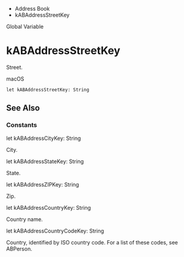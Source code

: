 

- Address Book
-  kABAddressStreetKey 

Global Variable

# kABAddressStreetKey

Street.

macOS

``` source
let kABAddressStreetKey: String
```

## See Also

### Constants

let kABAddressCityKey: String

City.

let kABAddressStateKey: String

State.

let kABAddressZIPKey: String

Zip.

let kABAddressCountryKey: String

Country name.

let kABAddressCountryCodeKey: String

Country, identified by ISO country code. For a list of these codes, see ABPerson.


